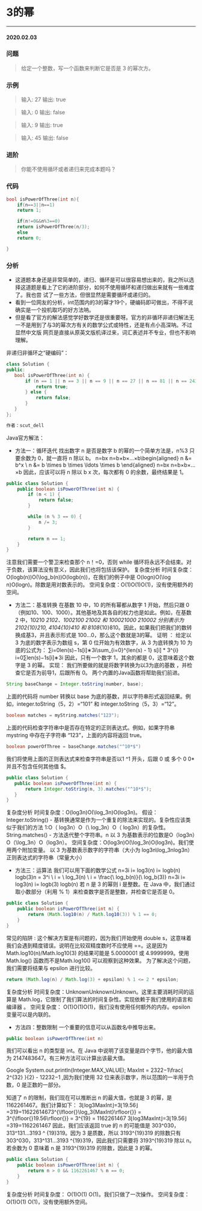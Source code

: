 # 3的幂
***
#### 2020.02.03

### 问题
>给定一个整数，写一个函数来判断它是否是 3 的幂次方。

### 示例
>输入: 27
输出: true

>输入: 0
输出: false

>输入: 9
输出: true

>输入: 45
输出: false

### 进阶
>你能不使用循环或者递归来完成本题吗？

### 代码
```c
bool isPowerOfThree(int n){
    if(n==3||n==1)
    return 1;

    if(n!=0&&n%3==0)
    return isPowerOfThree(n/3);
    else
    return 0;

}
```

### 分析
 - 这道题本身还是非常简单的，递归、循环是可以很容易想出来的，我之所以选择这道题是看上了它的进阶部分，如何不使用循环和递归做出来就有一些难度了。我也尝
   试了一些方法，但很显然是需要循环或递归的。
 - 看到一位网友的分析，int范围内的3的幂才19个，硬编码即可做出，不得不说确实是一个投机取巧的好方法呐。
 - 但是看了官方的解法感觉学好数学还是很重要呀。官方的非循环非递归解法无一不是用到了与3的幂次方有关的数学公式或特性，还是有点小高深呐。不过显然中文版
   网页是直接从原英文版机译过来，词汇表述并不专业，但也不影响理解。
 
 非递归非循环之“硬编码”：
 ```c++
 class Solution {
public:
    bool isPowerOfThree(int n) {
        if (n == 1 || n == 3 || n == 9 || n == 27 || n == 81 || n == 243 || n == 729 || n == 2187 || n == 6561 || n == 19683 || n == 59049 || n == 177147 || n == 531441 || n == 1594323 || n == 4782969 || n == 14348907 || n == 43046721 || n == 129140163 || n == 387420489 || n == 1162261467) {
            return true;
        } else {
            return false;
        }
    }
};

作者：scut_dell
```

Java官方解法：
 - 方法一：循环迭代
找出数字 n 是否是数字 b 的幂的一个简单方法是，n%3  只要余数为 0，就一直将 n 除以 b。
n=bx n=b×b×…×b\begin{aligned}
n &= b^x \ n &= b \times b \times \ldots \times b
\end{aligned}
n​=bx n​=b×b×…×b​
因此，应该可以将 n 除以 b  x 次，每次都有 0 的余数，最终结果是 1。
```java
public class Solution {
    public boolean isPowerOfThree(int n) {
        if (n < 1) {
            return false;
        }

        while (n % 3 == 0) {
            n /= 3;
        }

        return n == 1;
    }
}
```
注意我们需要一个警卫来检查那个 n！=0，否则 while 循环将永远不会结束。对于负数，该算法没有意义，因此我们也将包括该保护。
复杂度分析
时间复杂度：O(log⁡b(n))O(\log_b(n))O(logb​(n))，在我们的例子中是 O(log⁡n)O(\log n)O(logn)。除数是用对数表示的。
空间复杂度：O(1)O(1)O(1)，没有使用额外的空间。

 - 方法二：基准转换
在基数 10 中，10 的所有幂都从数字 1 开始，然后只跟 0（例如10、100、1000）。其他基地及其各自的权力也是如此。例如，在基数 2 中，10210 _2102​、1002100 _21002​ 和 100021000 _210002​ 分别表示为  2102_{10}210​, 4104_{10}410​ 和 8108_{10}810​。因此，如果我们把我们的数转换成基3，并且表示形式是 100…0，那么这个数就是3的幂。
证明 ：
给定以 3 为底的数字表示为数组 s，第 0 位开始为有效数字，从 3 为底转换为 10 为底的公式为：
∑i=0len(s)−1s[i]∗3i\sum_{i=0}^{len(s) - 1} s[i] * 3^{i}
i=0∑len(s)−1​s[i]∗3i
因此，只有一个数字 1，其余的都是 0，这意味着这个数字是 3 的幂。
实现：
我们所要做的就是将数字转换为以3为底的基数 ，并检查它是否为前导1，后跟所有 0。
两个内置的Java函数将帮助我们前进。
 ```java
 String baseChange = Integer.toString(number, base);
 ```
 上面的代码将 number 转换以 base 为底的基数，并以字符串形式返回结果。例如，integer.toString（5，2）=“101” 和 integer.toString（5，3）=“12”。
 ```java
 boolean matches = myString.matches("123");
 ```
 上面的代码检查字符串中是否存在特定的正则表达式。例如，如果字符串 mystring 中存在子字符串 “123”，上面的内容将返回 true。
 ```java
 boolean powerOfThree = baseChange.matches("^10*$")
 ```
 我们将使用上面的正则表达式来检查字符串是否以1 ^1 开头，后跟 0 或 多个 0 0* 并且不包含任何其他值 $。
 ```java
 public class Solution {
    public boolean isPowerOfThree(int n) {
        return Integer.toString(n, 3).matches("^10*$");
    }
}
```
复杂度分析
时间复杂度：O(log⁡3n)O(\log_3n)O(log3​n)。
假设：
Integer.toString() - 基转换通常是作为一个重复的除法来实现的。复杂性应该类似于我们的方法 1:O（ log3n）O（\ log_3n）O（ log3​n）的复杂性。
String.matches() - 方法迭代整个字符串。n 以 3 为基数表示的位数是O（log⁡3n）O（\log_3n）O（log3​n）。
空间复杂度：O(log⁡3n)O(\log_3n)O(log3​n)。我们使用两个附加变量。
以 3 为基数表示数字的字符串（大小为 log⁡3n\log_3nlog3​n）
正则表达式的字符串（常量大小）

 - 方法三：运算法
我们可以用下面的数学公式
n=3i i= log3(n) i= logb(n) logb(3)n = 3^i \ i = \ log_3(n) \ i = \frac{\ log_b(n)}{\ log_b(3)}
n=3i i= log3​(n) i= logb​(3) logb​(n)​
若 n 是 3 的幂则 i 是整数。在 Java 中，我们通过取小数部分（利用 % 1）来检查数字是否是整数，并检查它是否是 0。
```java
public class Solution {
    public boolean isPowerOfThree(int n) {
        return (Math.log10(n) / Math.log10(3)) % 1 == 0;
    }
}
```
常见的陷阱 :
这个解决方案是有问题的，因为我们开始使用 double s，这意味着我们会遇到精度错误。说明在比较双精度数时不应使用 ==。这是因为 Math.log10(n)/Math.log10(3) 的结果可能是 5.0000001 或 4.9999999。使用 Math.log() 函数而不是Math.log10() 可以观察到这种效果。
为了解决这个问题，我们需要将结果与 epsilon 进行比较。
```java
return (Math.log(n) / Math.log(3) + epsilon) % 1 <= 2 * epsilon;
```
复杂度分析
时间复杂度：UnknownUnknownUnknown。这里主要消耗时间的运算是 Math.log，它限制了我们算法的时间复杂性。实现依赖于我们使用的语言和编译器 。
空间复杂度： O(1)O(1)O(1)，我们没有使用任何额外的内存。epsilon 变量可以是内联的。

 - 方法四：整数限制
一个重要的信息可以从函数名中推导出来。
```java
public boolean isPowerOfThree(int n)
```
我们可以看出 n 的类型是  int。在 Java 中说明了该变量是四个字节，他的最大值为 2147483647。有三种方法可以计算出该最大值。

Google
System.out.println(Integer.MAX_VALUE);
MaxInt = 2322−1\frac{ 2^{32} }{2} - 12232​−1 ,因为我们使用 32 位来表示数字，所以范围的一半用于负数，0 是正数的一部分。

知道了 n 的限制，我们现在可以推断出 n 的最大值，也就是 3 的幂，是 1162261467。我们计算如下：
3⌊log⁡3MaxInt⌋=3⌊19.56⌋=319=11622614673^{\lfloor{}\log_3{MaxInt}\rfloor{}} = 3^{\lfloor{}19.56\rfloor{}} = 3^{19} = 1162261467
3⌊log3​MaxInt⌋=3⌊19.56⌋=319=1162261467
因此，我们应该返回 true 的 n 的可能值是 303^030，313^131…3193 ^ {19}319。因为 3 是质数，所以 3193^{19}319 的除数只有 303^030，313^131…3193 ^{19}319，因此我们只需要将 3193^{19}319 除以 n。若余数为 0 意味着 n 是 3193^{19}319 的除数，因此是 3 的幂。
```java
public class Solution {
    public boolean isPowerOfThree(int n) {
        return n > 0 && 1162261467 % n == 0;
    }
}
```
复杂度分析
时间复杂度：
O(1)O(1)
O(1)。我们只做了一次操作。
空间复杂度： 
O(1)O(1)
O(1)，没有使用额外空间。
